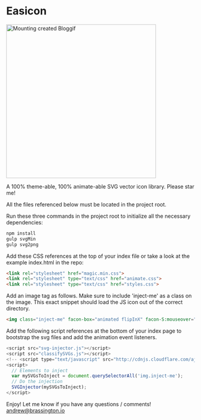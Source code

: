 Easicon
=======

<a href="http://en.bloggif.com/" title="Photo Editing"><img src="http://data.bloggif.com/distant/user/store/0/2/f/e/320b60d923e921cf52d0ef98a921ef20.gif" alt="Mounting created Bloggif" width="400" height="411" /></a>

A 100% theme-able, 100% animate-able SVG vector icon library.
Please star me!


All the files referenced below must be located in the project root.

Run these three commands in the project root to initialize all the necessary dependencies:

```bash
npm install
gulp svgMin
gulp svg2png
```


Add these CSS references at the top of your index file or take a look at the example index.html in the repo:
```html
<link rel="stylesheet" href="magic.min.css">
<link rel="stylesheet" type="text/css" href="animate.css">
<link rel="stylesheet" type="text/css" href="styles.css">
```

Add an image tag as follows. Make sure to include 'inject-me' as a class on the image. This exact snippet should load the JS icon out of the correct directory.
```html
<img class="inject-me" facon-box="animated flipInX" facon-S:mouseover="animated bounceOutLeft" facon-j:mouseover="animated fadeInLeftBig" src="./dist/facons/svgs/js3.svg">
```

Add the following script references at the bottom of your index page to bootstrap the svg files and add the animation event listeners.
```javascript
<script src="svg-injector.js"></script>
<script src="classifySVGs.js"></script>
<!-- <script type="text/javascript" src="http://cdnjs.cloudflare.com/ajax/libs/jquery/2.1.1/jquery.min.js"></script> -->
<script>
  // Elements to inject
  var mySVGsToInject = document.querySelectorAll('img.inject-me');
  // Do the injection
  SVGInjector(mySVGsToInject);
</script>
```

Enjoy! Let me know if you have any questions / comments! [andrew@brassington.io](mailto:andrew@brassington.io)

